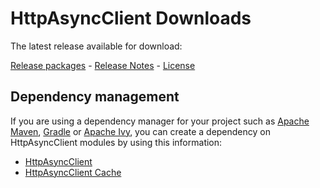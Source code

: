 <!--
    Licensed to the Apache Software Foundation (ASF) under one
    or more contributor license agreements.  See the NOTICE file
    distributed with this work for additional information
    regarding copyright ownership.  The ASF licenses this file
    to you under the Apache License, Version 2.0 (the
    "License"); you may not use this file except in compliance
    with the License.  You may obtain a copy of the License at
    
      http://www.apache.org/licenses/LICENSE-2.0
    
    Unless required by applicable law or agreed to in writing,
    software distributed under the License is distributed on an
    "AS IS" BASIS, WITHOUT WARRANTIES OR CONDITIONS OF ANY
    KIND, either express or implied.  See the License for the
    specific language governing permissions and limitations
    under the License.
-->

HttpAsyncClient Downloads
=========================

The latest release available for download:

[Release packages](http://hc.apache.org/downloads.cgi) -
[Release Notes](http://www.apache.org/dist/httpcomponents/httpasyncclient/RELEASE_NOTES-4.1.x.txt) -
[License](http://www.apache.org/licenses/LICENSE-2.0.html)

Dependency management
---------------------

If you are using a dependency manager for your project such as [Apache Maven](https://maven.apache.org),
[Gradle](https://gradle.org/) or [Apache Ivy](https://ant.apache.org/projects/ivy.html), you can create a dependency on
HttpAsyncClient modules by using this information:

- [HttpAsyncClient](https://search.maven.org/artifact/org.apache.httpcomponents/httpasyncclient)
- [HttpAsyncClient Cache](https://search.maven.org/artifact/org.apache.httpcomponents/httpasyncclient-cache)


